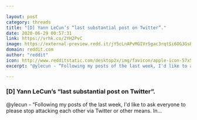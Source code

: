 ```yaml
---

layout: post
category: threads
title: "[D] Yann LeCun’s “last substantial post on Twitter”."
date: 2020-06-29 00:57:31
link: https://vrhk.co/2YH2PvC
image: https://external-preview.redd.it/jY5cLnAPvMGIVrSgac3rqtSi6OG3GsRH6cA3zVfOzDk.jpg?width=140&height=73.2984293194&auto=webp&crop=140:73.2984293194,smart&s=3e9111caf6dc2ddc82ebd340602593788ef35c4a
domain: reddit.com
author: "reddit"
icon: http://www.redditstatic.com/desktop2x/img/favicon/apple-icon-57x57.png
excerpt: "@ylecun - “Following my posts of the last week, I'd like to ask everyone to please stop attacking each other via Twitter or other means. In..."

---
```


### [D] Yann LeCun’s “last substantial post on Twitter”.

@ylecun - “Following my posts of the last week, I'd like to ask everyone to please stop attacking each other via Twitter or other means. In...